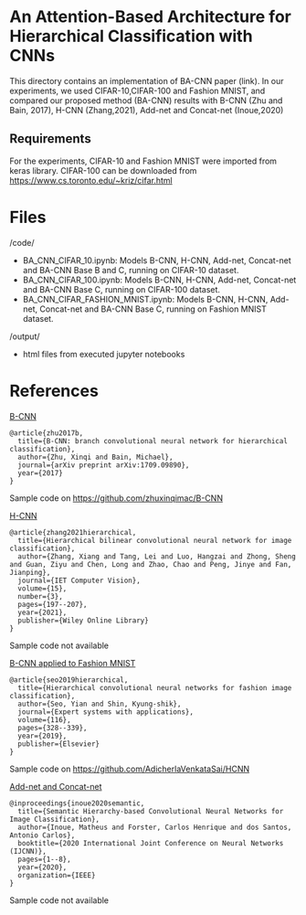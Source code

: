 # An Attention-Based Architecture for Hierarchical Classification with CNNs

This directory contains an implementation of BA-CNN paper (link). In our experiments, we used CIFAR-10,CIFAR-100 and Fashion MNIST, and compared our proposed method (BA-CNN) results with B-CNN (Zhu and Bain, 2017), H-CNN (Zhang,2021), Add-net and Concat-net (Inoue,2020)


## Requirements
For the experiments, CIFAR-10 and Fashion MNIST were imported from keras library. CIFAR-100 can be downloaded from https://www.cs.toronto.edu/~kriz/cifar.html


# Files
/code/
 - BA_CNN_CIFAR_10.ipynb: Models B-CNN, H-CNN, Add-net, Concat-net and BA-CNN Base B and C, running on CIFAR-10 dataset.
 - BA_CNN_CIFAR_100.ipynb: Models B-CNN, H-CNN, Add-net, Concat-net and BA-CNN Base C, running on CIFAR-100 dataset.
 - BA_CNN_CIFAR_FASHION_MNIST.ipynb: Models B-CNN, H-CNN, Add-net, Concat-net and BA-CNN Base C, running on Fashion MNIST dataset.

/output/

 - html files from executed jupyter notebooks



# References

[B-CNN](https://arxiv.org/abs/1709.09890)

```
@article{zhu2017b,
  title={B-CNN: branch convolutional neural network for hierarchical classification}, 
  author={Zhu, Xinqi and Bain, Michael},
  journal={arXiv preprint arXiv:1709.09890},
  year={2017}
}
```
Sample code on https://github.com/zhuxinqimac/B-CNN

[H-CNN](https://ietresearch.onlinelibrary.wiley.com/doi/full/10.1049/cvi2.12023)
```
@article{zhang2021hierarchical,
  title={Hierarchical bilinear convolutional neural network for image classification},
  author={Zhang, Xiang and Tang, Lei and Luo, Hangzai and Zhong, Sheng and Guan, Ziyu and Chen, Long and Zhao, Chao and Peng, Jinye and Fan, Jianping},
  journal={IET Computer Vision},
  volume={15},
  number={3},
  pages={197--207},
  year={2021},
  publisher={Wiley Online Library}
}
```
Sample code not available

[B-CNN applied to Fashion MNIST](https://www.sciencedirect.com/science/article/abs/pii/S0957417418305992)
```
@article{seo2019hierarchical,
  title={Hierarchical convolutional neural networks for fashion image classification},
  author={Seo, Yian and Shin, Kyung-shik},
  journal={Expert systems with applications},
  volume={116},
  pages={328--339},
  year={2019},
  publisher={Elsevier}
}
```
Sample code on https://github.com/AdicherlaVenkataSai/HCNN

[Add-net and Concat-net](https://ieeexplore.ieee.org/abstract/document/9207246)
```
@inproceedings{inoue2020semantic,
  title={Semantic Hierarchy-based Convolutional Neural Networks for Image Classification},
  author={Inoue, Matheus and Forster, Carlos Henrique and dos Santos, Antonio Carlos},
  booktitle={2020 International Joint Conference on Neural Networks (IJCNN)},
  pages={1--8},
  year={2020},
  organization={IEEE}
}
```
Sample code not available
